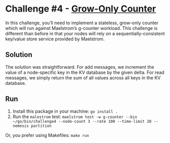 # Challenge \#4 - [Grow-Only Counter](https://fly.io/dist-sys/4/)

In this challenge, you’ll need to implement a stateless, grow-only counter which will run against Maelstrom’s g-counter workload.
This challenge is different than before in that your nodes will rely on a sequentially-consistent key/value store service provided by Maelstrom.

## Solution

The solution was straightforward. For add messages, we increment the value of a node-specific key in the KV database by the given delta. For read messages, we simply return the sum of all values across all keys in the KV database.

## Run

1. Install this package in your machine: `go install .`
2. Run the `malestrom` test: `maelstrom test -w g-counter --bin ~/go/bin/challenge4 --node-count 3 --rate 100 --time-limit 20 --nemesis partition`

Or, you prefer using Makefiles: `make run`
